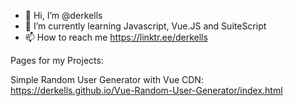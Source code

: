 - 👋 Hi, I’m @derkells
- 🌱 I’m currently learning Javascript, Vue.JS and SuiteScript
- 📫 How to reach me https://linktr.ee/derkells


Pages for my Projects:

Simple Random User Generator with Vue CDN:
https://derkells.github.io/Vue-Random-User-Generator/index.html

<!---
derkells/derkells is a ✨ special ✨ repository because its `README.md` (this file) appears on your GitHub profile.
You can click the Preview link to take a look at your changes.
--->
